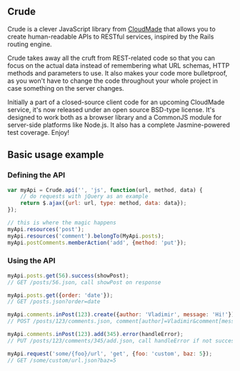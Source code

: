## Crude

Crude is a clever JavaScript library from [CloudMade](http://cloudmade.com) that allows you to create human-readable APIs to RESTful services, inspired by the Rails routing engine.

Crude takes away all the cruft from REST-related code so that you can focus on the actual data instead of remembering what URL schemas, HTTP methods and parameters to use. It also makes your code more bulletproof, as you won't have to change the code throughout your whole project in case something on the server changes.   

Initially a part of a closed-source client code for an upcoming CloudMade service, it's now released under an open source BSD-type license. It's designed to work both as a browser library and a CommonJS module for server-side platforms like Node.js. It also has a complete Jasmine-powered test coverage. Enjoy!

## Basic usage example

### Defining the API

```javascript
var myApi = Crude.api('', 'js', function(url, method, data) {
	// do requests with jQuery as an example
	return $.ajax({url: url, type: method, data: data});
});

// this is where the magic happens
myApi.resources('post');
myApi.resources('comment').belongTo(MyApi.posts);
myApi.postComments.memberAction('add', {method: 'put'});
```

### Using the API

```javascript
myApi.posts.get(56).success(showPost);
// GET /posts/56.json, call showPost on response

myApi.posts.get({order: 'date'});
// GET /posts.json?order=date

myApi.comments.inPost(123).create({author: 'Vladimir', message: 'Hi!'});
// POST /posts/123/comments.json, comment[author]=Vladimir&comment[message]=Hi!

myApi.comments.inPost(123).add(345).error(handleError);
// PUT /posts/123/comments/345/add.json, call handleError if not successful

myApi.request('some/{foo}/url', 'get', {foo: 'custom', baz: 5});
// GET /some/custom/url.json?baz=5
```
